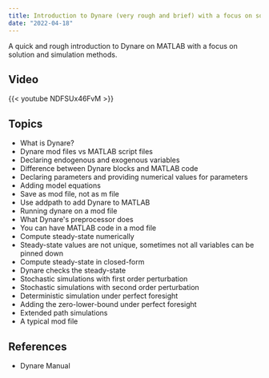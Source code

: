 ```yaml
---
title: Introduction to Dynare (very rough and brief) with a focus on solution and simulation methods
date: "2022-04-18"
---
```

A quick and rough introduction to Dynare on MATLAB with a focus on solution and simulation methods.
<!--more-->

## Video
{{< youtube NDFSUx46FvM >}}

## Topics
- What is Dynare?
- Dynare mod files vs MATLAB script files
- Declaring endogenous and exogenous variables
- Difference between Dynare blocks and MATLAB code
- Declaring parameters and providing numerical values for parameters
- Adding model equations
- Save as mod file, not as m file
- Use addpath to add Dynare to MATLAB
- Running dynare on a mod file
- What Dynare's preprocessor does
- You can have MATLAB code in a mod file
- Compute steady-state numerically
- Steady-state values are not unique, sometimes not all variables can be pinned down
- Compute steady-state in closed-form
- Dynare checks the steady-state
- Stochastic simulations with first order perturbation
- Stochastic simulations with second order perturbation
- Deterministic simulation under perfect foresight
- Adding the zero-lower-bound under perfect foresight
- Extended path simulations
- A typical mod file

## References
- Dynare Manual